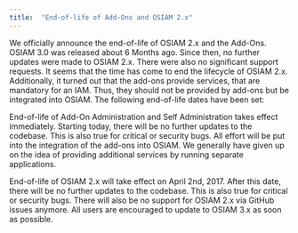 ```yaml
---
title:  "End-of-life of Add-Ons and OSIAM 2.x"
---
```


We officially announce the end-of-life of OSIAM 2.x and the Add-Ons.
OSIAM 3.0 was released about 6 Months ago.
Since then, no further updates were made to OSIAM 2.x.
There were also no significant support requests.
It seems that the time has come to end the lifecycle of OSIAM 2.x.
Additionally, it turned out that the add-ons provide services, that are mandatory for an IAM.
Thus, they should not be provided by add-ons but be integrated into OSIAM.
The following end-of-life dates have been set:

End-of-life of Add-On Administration and Self Administration takes effect immediately.
Starting today, there will be no further updates to the codebase.
This is also true for critical or security bugs.
All effort will be put into the integration of the add-ons into OSIAM.
We generally have given up on the idea of providing additional services by running separate applications.

End-of-life of OSIAM 2.x will take effect on April 2nd, 2017.
After this date, there will be no further updates to the codebase.
This is also true for critical or security bugs.
There will also be no support for OSIAM 2.x via GitHub issues anymore.
All users are encouraged to update to OSIAM 3.x as soon as possible.

